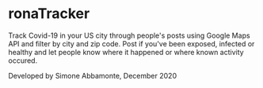 # ronaTracker
Track Covid-19 in your US city through people's posts using Google Maps API and filter by city and zip code.
Post if you've been exposed, infected or healthy and let people know where it happened or where known activity occured.

Developed by Simone Abbamonte, December 2020
